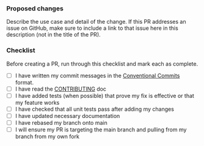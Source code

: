 ### Proposed changes
Describe the use case and detail of the change. If this PR addresses an issue
on GitHub, make sure to include a link to that issue here in this description
(not in the title of the PR).

### Checklist
Before creating a PR, run through this checklist and mark each as complete.

- [ ] I have written my commit messages in the [Conventional Commits](https://www.conventionalcommits.org/en/v1.0.0/) format.
- [ ] I have read the [CONTRIBUTING](/CONTRIBUTING.md) doc
- [ ] I have added tests (when possible) that prove my fix is effective or that my feature works
- [ ] I have checked that all unit tests pass after adding my changes
- [ ] I have updated necessary documentation
- [ ] I have rebased my branch onto main
- [ ] I will ensure my PR is targeting the main branch and pulling from my branch from my own fork
